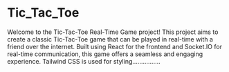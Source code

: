 # Tic_Tac_Toe
Welcome to the Tic-Tac-Toe Real-Time Game project! This project aims to create a classic Tic-Tac-Toe game that can be played in real-time with a friend over the internet. Built using React for the frontend and Socket.IO for real-time communication, this game offers a seamless and engaging experience. Tailwind CSS is used for styling................
